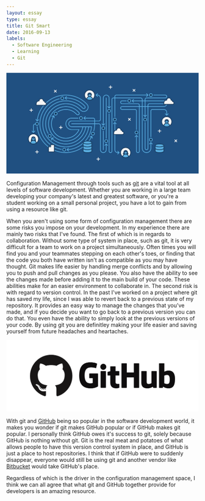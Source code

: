 ```yaml
---
layout: essay
type: essay
title: Git Smart
date: 2016-09-13
labels:
  - Software Engineering
  - Learning
  - Git
---
```


<img class="ui large round middle image" src="../images/git.jpg">


Configuration Management through tools such as [git](https://git-scm.com/) are a vital tool at all levels of software development. Whether you are working in a large team developing your company's latest and greatest software, or you're a student working on a small personal project, you have a lot to gain from using a resource like git.

When you aren't using some form of configuration management there are some risks you impose on your development. In my experience there are mainly two risks that I've found. The first of which is in regards to collaboration. Without some type of system in place, such as git, it is very difficult for a team to work on a project simultaneously. Often times you will find you and your teammates stepping on each other's toes, or finding that the code you both have written isn't as compatible as you may have thought. Git makes life easier by handling merge conflicts and by allowing you to push and pull changes as you please. You also have the ability to see the changes made before adding it to the main build of your code. These abilities make for an easier environment to collaborate in. The second risk is with regard to version control. In the past I've worked on a project where git has saved my life, since I was able to revert back to a previous state of my repository. It provides an easy way to manage the changes that you've made, and if you decide you want to go back to a previous version you can do that. You even have the ability to simply look at the previous versions of your code. By using git you are definitley making your life easier and saving yourself from future headaches and heartaches.

<img class="ui medium round floated right image" src="../images/github.png">

With git and [GitHub](https://github.com/) being so popular in the software development world, it makes you wonder if git makes GitHub popular or if GitHub makes git popular. I personally think GitHub owes it's success to git, solely because GitHub is nothing without git. Git is the real meat and potatoes of what allows people to have this version control system in place, and GitHub is just a place to host repositories. I think that if GitHub were to suddenly disappear, everyone would still be using git and another vendor like [Bitbucket](https://bitbucket.org/) would take GitHub's place.

Regardless of which is the driver in the configuration management space, I think we can all agree that what git and GitHub together provide for developers is an amazing resource.
